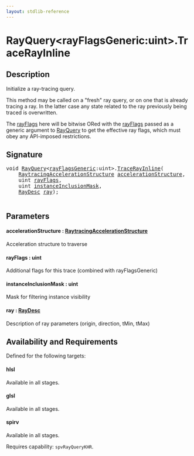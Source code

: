 ```yaml
---
layout: stdlib-reference
---
```


# RayQuery\<rayFlagsGeneric:uint\>\.TraceRayInline

## Description

Initialize a ray-tracing query.

This method may be called on a "fresh" ray query, or
on one that is already tracing a ray. In the latter
case any state related to the ray previously being
traced is overwritten.

The <span class='code'><a href="tracerayinline-058#decl-rayFlags" class="code_param">rayFlags</a></span> here will be bitwise ORed with
the <span class='code'><a href="tracerayinline-058#decl-rayFlags" class="code_param">rayFlags</a></span> passed as a generic argument to
<span class='code'><a href="../types/rayquery-03/index" class="code_type">RayQuery</a></span> to get the effective ray flags, which
must obey any API-imposed restrictions.




## Signature 

<pre>
<span class="code_keyword">void</span> <a href="../types/rayquery-03/index" class="code_type">RayQuery</a>&lt;<a href="../types/rayquery-03/index#decl-rayFlagsGeneric" class="code_var">rayFlagsGeneric</a>:<span class="code_keyword">uint</span>&gt;.<a href="tracerayinline-058">TraceRayInline</a>(
    <a href="../types/raytracingaccelerationstructure-0am/index" class="code_type">RaytracingAccelerationStructure</a> <a href="tracerayinline-058#decl-accelerationStructure" class="code_param">accelerationStructure</a>,
    <span class="code_keyword">uint</span> <a href="tracerayinline-058#decl-rayFlags" class="code_param">rayFlags</a>,
    <span class="code_keyword">uint</span> <a href="tracerayinline-058#decl-instanceInclusionMask" class="code_param">instanceInclusionMask</a>,
    <a href="../types/raydesc-03/index" class="code_type">RayDesc</a> <a href="tracerayinline-058#decl-ray" class="code_param">ray</a>);

</pre>

## Parameters

####  <a id="decl-accelerationStructure"></a>accelerationStructure  : [RaytracingAccelerationStructure](../types/raytracingaccelerationstructure-0am/index)
Acceleration structure to traverse

####  <a id="decl-rayFlags"></a>rayFlags  : uint
Additional flags for this trace (combined with rayFlagsGeneric)

####  <a id="decl-instanceInclusionMask"></a>instanceInclusionMask  : uint
Mask for filtering instance visibility

####  <a id="decl-ray"></a>ray  : [RayDesc](../types/raydesc-03/index)
Description of ray parameters (origin, direction, tMin, tMax)


## Availability and Requirements

Defined for the following targets:

#### hlsl
Available in all stages.

#### glsl
Available in all stages.

#### spirv
Available in all stages.

Requires capability: `spvRayQueryKHR`.


